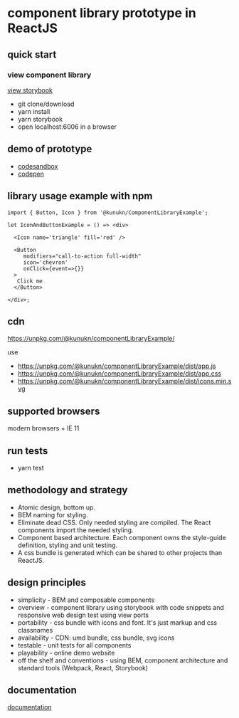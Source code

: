 # component library prototype in ReactJS

## quick start

### view component library

[view storybook](https://kunukn.github.io/component-library-example/)

* git clone/download
* yarn install
* yarn storybook
* open localhost:6006 in a browser

## demo of prototype

* [codesandbox](https://codesandbox.io/s/z608vy6o4x)
* [codepen](https://codepen.io/kunukn/pen/46145b9ae7d2c2aaa34c72fe12e2305f)



## library usage example with npm

```
import { Button, Icon } from '@kunukn/ComponentLibraryExample';

let IconAndButtonExample = () => <div>

  <Icon name='triangle' fill='red' />

  <Button
     modifiers="call-to-action full-width"
     icon='chevron'
     onClick={event=>{}}
  >
   Click me
  </Button>

</div>;
```

## cdn

https://unpkg.com/@kunukn/componentLibraryExample/

use
* https://unpkg.com/@kunukn/componentLibraryExample/dist/app.js
* https://unpkg.com/@kunukn/componentLibraryExample/dist/app.css
* https://unpkg.com/@kunukn/componentLibraryExample/dist/icons.min.svg

## supported browsers
modern browsers + IE 11


## run tests

* yarn test

## methodology and strategy

* Atomic design, bottom up.
* BEM naming for styling.
* Eliminate dead CSS. Only needed styling are compiled. The React components import the needed styling.
* Component based architecture. Each component owns the style-guide definition, styling and unit testing.
* A css bundle is generated which can be shared to other projects than ReactJS.

## design principles

* simplicity - BEM and composable components
* overview - component library using storybook with code snippets and responsive web design test using view ports
* portability - css bundle with icons and font. It's just markup and css classnames
* availability - CDN: umd bundle, css bundle, svg icons
* testable - unit tests for all components
* playability - online demo website
* off the shelf and conventions - using BEM, component architecture and standard tools (Webpack, React, Storybook)

## documentation

[documentation](/docs/index.md)
